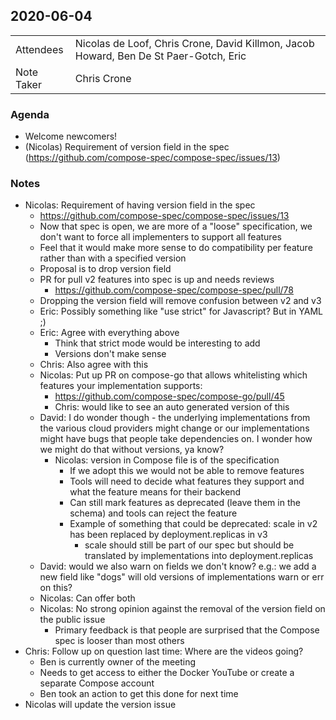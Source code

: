 ## 2020-06-04
|  |  |
| -------- | -------- |
| Attendees  | Nicolas de Loof, Chris Crone, David Killmon, Jacob Howard, Ben De St Paer-Gotch, Eric |
| Note Taker | Chris Crone |

### Agenda

* Welcome newcomers!
* (Nicolas) Requirement of version field in the spec (https://github.com/compose-spec/compose-spec/issues/13)

### Notes

* Nicolas: Requirement of having version field in the spec
    * https://github.com/compose-spec/compose-spec/issues/13
    * Now that spec is open, we are more of a "loose" specification, we don't want to force all implementers to support all features
    * Feel that it would make more sense to do compatibility per feature rather than with a specified version
    * Proposal is to drop version field
    * PR for pull v2 features into spec is up and needs reviews
        * https://github.com/compose-spec/compose-spec/pull/78
    * Dropping the version field will remove confusion between v2 and v3
    * Eric: Possibly something like "use strict" for Javascript? But in YAML ;)
    * Eric: Agree with everything above
        * Think that strict mode would be interesting to add
        * Versions don't make sense
    * Chris: Also agree with this
    * Nicolas: Put up PR on compose-go that allows whitelisting which features your implementation supports:
        * https://github.com/compose-spec/compose-go/pull/45
        * Chris: would like to see an auto generated version of this
    * David: I do wonder though - the underlying implementations from the various cloud providers might change or our implementations might have bugs that people take dependencies on. I wonder how we might do that without versions, ya know?
        * Nicolas: version in Compose file is of the specification
            * If we adopt this we would not be able to remove features
            * Tools will need to decide what features they support and what the feature means for their backend
            * Can still mark features as deprecated (leave them in the schema) and tools can reject the feature
            * Example of something that could be deprecated: scale in v2 has been replaced by deployment.replicas in v3
                * scale should still be part of our spec but should be translated by implementations into deployment.replicas
    * David: would we also warn on fields we don't know? e.g.: we add a new field like "dogs" will old versions of implementations warn or err on this?
    * Nicolas: Can offer both
    * Nicolas: No strong opinion against the removal of the version field on the public issue
        * Primary feedback is that people are surprised that the Compose spec is looser than most others
* Chris: Follow up on question last time: Where are the videos going?
    * Ben is currently owner of the meeting
    * Needs to get access to either the Docker YouTube or create a separate Compose account
    * Ben took an action to get this done for next time
* Nicolas will update the version issue
